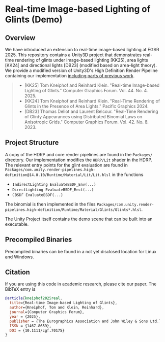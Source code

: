 Real-time Image-based Lighting of Glints (Demo)
===============================================


Overview
--------

We have introduced an extension to real-time image-based lighting at EGSR 2025.
This repository contains a Unity3D project that demonstrates real-time rendering of glints under image-based lighting [KK25], area lights [KK24] and directional lights [DB23] (modified based on area-light theory).
We provide a modified version of Unity3D's High Definition Render Pipeline containing our implementation [including parts of previous work](https://thomasdeliot.wixsite.com/blog/single-post/hpg23-real-time-rendering-of-glinty-appearance-using-distributed-binomial-laws-on-anisotropic-grids).

> - [KK25] Tom Kneiphof and Reinhard Klein. "Real-time Image-based Lighting of Glints." Computer Graphics Forum. Vol. 44. No. 4. 2025.
> - [KK24] Tom Kneiphof and Reinhard Klein. "Real-Time Rendering of Glints in the Presence of Area Lights." Pacific Graphics 2024.
> - [DB23] Thomas Deliot and Laurent Belcour. "Real‐Time Rendering of Glinty Appearances using Distributed Binomial Laws on Anisotropic Grids." Computer Graphics Forum. Vol. 42. No. 8. 2023.


Project Structure
-----------------

A copy of the HDRP and core render pipelines are found in the `Packages/` directory.
Our implementation modifies the `HDRP/Lit` shader in the HDRP.
The relevant entry points for the glint evaluation are found in `Packages/com.unity.render-pipelines.high-definition@14.0.10/Runtime/Material/Lit/Lit.hlsl` in the functions
- `IndirectLighting EvaluateBSDF_Env(...)`
- `DirectLighting EvaluateBSDF_Rect(...)`
- `CBSDF EvaluateBSDF(...)`

The binomial is then implemented in the files `Packages/com.unity.render-pipelines.high-definition/Runtime/Material/Glints/Glints*.hlsl`.

The Unity Project itself contains the demo scene that can be built into an executable.


Precompiled Binaries
--------------------

Precompiled binaries can be found in a not yet disclosed location for Linux and Windows.


Citation
--------

If you are using this code in academic research, please cite our paper.
The BibTeX entry is
```bibtex
@article{kneiphof2025real,
  title={Real-time Image-based Lighting of Glints},
  author={Kneiphof, Tom and Klein, Reinhard},
  journal={Computer Graphics Forum},
  year = {2025},
  publisher = {The Eurographics Association and John Wiley & Sons Ltd.},
  ISSN = {1467-8659},
  DOI = {10.1111/cgf.70175}
}
```
